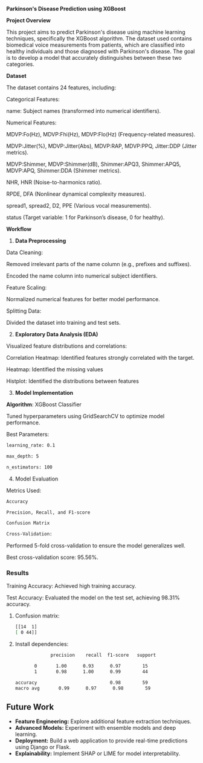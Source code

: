 **Parkinson's Disease Prediction using XGBoost**

**Project Overview**

This project aims to predict Parkinson's disease using machine learning techniques, specifically the XGBoost algorithm. The dataset used contains biomedical voice measurements from patients, which are classified into healthy individuals and those diagnosed with Parkinson's disease. The goal is to develop a model that accurately distinguishes between these two categories.

**Dataset**

The dataset contains 24 features, including:

Categorical Features:

name: Subject names (transformed into numerical identifiers).

Numerical Features:

MDVP:Fo(Hz), MDVP:Fhi(Hz), MDVP:Flo(Hz) (Frequency-related measures).

MDVP:Jitter(%), MDVP:Jitter(Abs), MDVP:RAP, MDVP:PPQ, Jitter:DDP (Jitter metrics).

MDVP:Shimmer, MDVP:Shimmer(dB), Shimmer:APQ3, Shimmer:APQ5, MDVP:APQ, Shimmer:DDA (Shimmer metrics).

NHR, HNR (Noise-to-harmonics ratio).

RPDE, DFA (Nonlinear dynamical complexity measures).

spread1, spread2, D2, PPE (Various vocal measurements).

status (Target variable: 1 for Parkinson’s disease, 0 for healthy).

**Workflow**

1. **Data Preprocessing**

Data Cleaning:

Removed irrelevant parts of the name column (e.g., prefixes and suffixes).

Encoded the name column into numerical subject identifiers.

Feature Scaling:

Normalized numerical features for better model performance.

Splitting Data:

Divided the dataset into training and test sets.

2. **Exploratory Data Analysis (EDA)**

Visualized feature distributions and correlations:

Correlation Heatmap: Identified features strongly correlated with the target.

Heatmap: Identified the missing values

Histplot: Identified the distributions between features

3. **Model Implementation**


**Algorithm**: XGBoost Classifier

Tuned hyperparameters using GridSearchCV to optimize model performance.

Best Parameters:
```bash
learning_rate: 0.1

max_depth: 5

n_estimators: 100
```
4. Model Evaluation

Metrics Used:
```bash
Accuracy

Precision, Recall, and F1-score

Confusion Matrix

Cross-Validation:
```
Performed 5-fold cross-validation to ensure the model generalizes well.

Best cross-validation score: 95.56%.

### Results

Training Accuracy: Achieved high training accuracy.

Test Accuracy: Evaluated the model on the test set, achieving 98.31% accuracy.

1. Confusion matrix:
   ```bash
   [[14  1]
   [ 0 44]]
   ```

3. Install dependencies:
   ```bash
                precision    recall  f1-score   support

          0       1.00      0.93      0.97        15
          1       0.98      1.00      0.99        44

   accuracy                           0.98        59
   macro avg       0.99      0.97      0.98        59
   ```

## Future Work
- **Feature Engineering:** Explore additional feature extraction techniques.
- **Advanced Models:** Experiment with ensemble models and deep learning.
- **Deployment:** Build a web application to provide real-time predictions using Django or Flask.
- **Explainability:** Implement SHAP or LIME for model interpretability.
   ```




